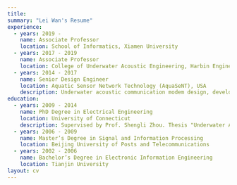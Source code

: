 ```yaml
---
title: 
summary: "Lei Wan's Resume"
experience:
  - years: 2019 -
    name: Associate Professor
    location: School of Informatics, Xiamen University
  - years: 2017 - 2019
    name: Associate Professor
    location: College of Underwater Acoustic Engineering, Harbin Engineering University
  - years: 2014 - 2017
    name: Senior Design Engineer
    location: Aquatic Sensor Network Technology (AquaSeNT), USA
    description: Underwater acoustic communication modem design, development and performance test.
education:
  - years: 2009 - 2014
    name: PhD Degree in Electrical Engineering
    location: University of Connecticut
    description: Supervised by Prof. Shengli Zhou. Thesis "Underwater Acoustic OFDM":" Algorithm Design, DSP Implementation, and Field Performance".
  - years: 2006 - 2009
    name: Master’s Degree in Signal and Information Processing
    location: Beijing University of Posts and Telecommunications
  - years: 2002 - 2006
    name: Bachelor’s Degree in Electronic Information Engineering
    location: Tianjin University
layout: cv
---
```

